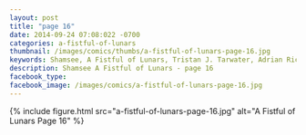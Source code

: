 ```yaml
---
layout: post
title: "page 16"
date: 2014-09-24 07:08:022 -0700
categories: a-fistful-of-lunars
thumbnail: /images/comics/thumbs/a-fistful-of-lunars-page-16.jpg
keywords: Shamsee, A Fistful of Lunars, Tristan J. Tarwater, Adrian Ricker
description: Shamsee A Fistful of Lunars - page 16
facebook_type: 
facebook_image: /images/comics/a-fistful-of-lunars-page-16.jpg
---
```


{% include figure.html src="a-fistful-of-lunars-page-16.jpg" alt="A Fistful of Lunars Page 16" %}